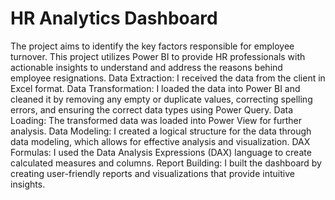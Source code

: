 # HR Analytics Dashboard
The project aims to identify the key factors responsible for employee turnover. This project utilizes Power BI to provide HR professionals with actionable insights to understand and address the reasons behind employee resignations.
 Data Extraction: I received the data from the client in Excel format.
 Data Transformation: I loaded the data into Power BI and cleaned it by removing any empty or duplicate values, correcting spelling errors, and ensuring the correct data types using Power Query.
 Data Loading: The transformed data was loaded into Power View for further analysis.
 Data Modeling: I created a logical structure for the data through data modeling, which allows for effective analysis and visualization.
 DAX Formulas: I used the Data Analysis Expressions (DAX) language to create calculated measures and columns.
 Report Building: I built the dashboard by creating user-friendly reports and visualizations that provide intuitive insights.
